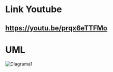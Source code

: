 # Link Youtube
## https://youtu.be/prqx6eTTFMo

# UML
![Diagrama1](https://user-images.githubusercontent.com/61429797/89475335-3a1b8080-d75e-11ea-9792-36863089e21d.png)
